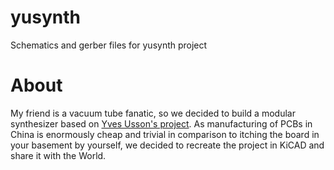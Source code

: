 # yusynth
Schematics and gerber files for yusynth project

# About
My friend is a vacuum tube fanatic, so we decided to build a modular synthesizer based on [Yves Usson's project](https://yusynth.net/Modular/index_en.html). As manufacturing of PCBs in China is enormously cheap and trivial in comparison to itching the board in your basement by yourself, we decided to recreate the project in KiCAD and share it with the World.
